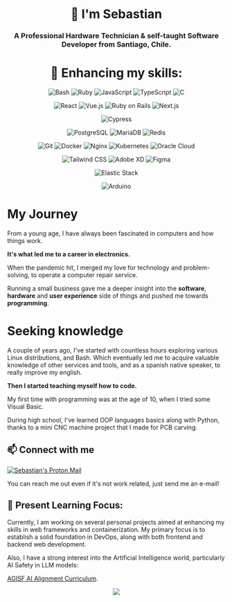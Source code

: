 <h1 align="center">👋 I'm Sebastian</h1>  
<h3 align="center">A Professional Hardware Technician & self-taught Software Developer from Santiago, Chile. </h3>


<h1 align="center"> 🧰 Enhancing my skills: </h1>

<p align="center"> <img src="https://img.shields.io/badge/Bash-4EAA25?style=for-the-badge&logo=gnu-bash&logoColor=white" alt="Bash"> <img src="https://img.shields.io/badge/Ruby-CC342D?style=for-the-badge&logo=ruby&logoColor=white" alt="Ruby"> <img src="https://img.shields.io/badge/JavaScript-F7DF1E?style=for-the-badge&logo=javascript&logoColor=black" alt="JavaScript"> <img src="https://img.shields.io/badge/TypeScript-007ACC?style=for-the-badge&logo=typescript&logoColor=white" alt="TypeScript"> <img src="https://img.shields.io/badge/C-00599C?style=for-the-badge&logo=c&logoColor=white" alt="C">
 </p> <p align="center"> <img src="https://img.shields.io/badge/React-20232A?style=for-the-badge&logo=react&logoColor=61DAFB" alt="React"> <img src="https://img.shields.io/badge/Vue.js-35495E?style=for-the-badge&logo=vue.js&logoColor=4FC08D" alt="Vue.js"> <img src="https://img.shields.io/badge/rails-%23CC0000.svg?style=for-the-badge&logo=ruby-on-rails&logoColor=white" alt="Ruby on Rails"> <img src="https://img.shields.io/badge/Next-000000?style=for-the-badge&logo=next.js&logoColor=white" alt="Next.js"> </p> <p align="center"> <img src="https://img.shields.io/badge/Cypress-17202C?style=for-the-badge&logo=cypress&logoColor=white" alt="Cypress"> </p> <p align="center"> <img src="https://img.shields.io/badge/PostgreSQL-4169E1?style=for-the-badge&logo=postgresql&logoColor=white" alt="PostgreSQL"> <img src="https://img.shields.io/badge/MariaDB-003545?style=for-the-badge&logo=mariadb&logoColor=white" alt="MariaDB"> <img src="https://img.shields.io/badge/redis-%23DD0031.svg?style=for-the-badge&logo=redis&logoColor=white" alt="Redis"> </p> <p align="center"> <img src="https://img.shields.io/badge/Git-F05032?style=for-the-badge&logo=git&logoColor=white" alt="Git"> <img src="https://img.shields.io/badge/Docker-2496ED?style=for-the-badge&logo=docker&logoColor=white" alt="Docker"> <img src="https://img.shields.io/badge/Nginx-009639?style=for-the-badge&logo=nginx&logoColor=white" alt="Nginx"> <img src="https://img.shields.io/badge/Kubernetes-326CE5?style=for-the-badge&logo=kubernetes&logoColor=white" alt="Kubernetes">  <img src="https://img.shields.io/badge/Oracle%20Cloud-F80000?style=for-the-badge&logo=oracle&logoColor=white" alt="Oracle Cloud"> </p> <p align="center"> <img src="https://img.shields.io/badge/Tailwind_CSS-38B2AC?style=for-the-badge&logo=tailwind-css&logoColor=white" alt="Tailwind CSS"> <img src="https://img.shields.io/badge/Adobe%20XD-470137?style=for-the-badge&logo=Adobe%20XD&logoColor=#FF61F6" alt="Adobe XD"> <img src="https://img.shields.io/badge/Figma-F24E1E?style=for-the-badge&logo=figma&logoColor=white" alt="Figma"> </p> <p align="center"> <img src="https://img.shields.io/badge/Elastic_Stack-005571?style=for-the-badge&logo=elastic-stack&logoColor=white" alt="Elastic Stack"> <p align="center"> <img src="https://img.shields.io/badge/-Arduino-00979D?style=for-the-badge&logo=Arduino&logoColor=white" alt="Arduino"> </p>

# My Journey
From a young age, I have always been fascinated in computers and how things work.

**It's what led me to a career in electronics.**

When the pandemic hit, I merged my love for technology and problem-solving, to operate a computer repair service.

Running a small business gave me a deeper insight into the **software**, **hardware** and **user experience** side of things and pushed me towards **programming**.

# Seeking knowledge

A couple of years ago, I've started with countless hours exploring various Linux distributions, and Bash.
Which eventually led me to acquire valuable knowledge of other services and tools, and as a spanish native speaker, to really improve my english.

**Then I started teaching myself how to code.**

My first time with programming was at the age of 10, when I tried some Visual Basic.

During high school, I've learned OOP languages basics along with Python, thanks to a mini CNC machine project that I made for PCB carving.


## 📫 Connect with me
<a href="inbox@seba.work">
  <img alt="Sebastian's Proton Mail" src="https://img.shields.io/badge/ProtonMail-8B89CC?style=for-the-badge&logo=protonmail&logoColor=white" />
</a>
<a href="">
</a>

You can reach me out even if it's not work related, just send me an e-mail!



## 🎯 Present Learning Focus:

Currently, I am working on several personal projects aimed at enhancing my skills in web frameworks and containerization. My primary focus is to establish a solid foundation in DevOps, along with both frontend and backend web development.

Also, I have a strong interest into the Artificial Intelligence world, particularly AI Safety in LLM models:

[AGISF AI Alignment Curriculum](https://aisafetyfundamentals.com/ai-alignment-curriculum).



<p align="center">
    <img src="https://profile-counter.glitch.me/sdarioz/count.svg" />
</p>
